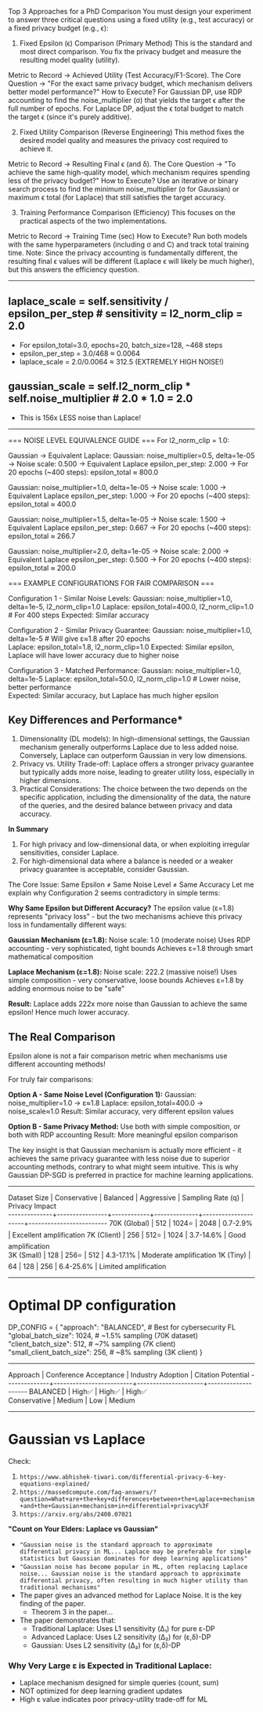 Top 3 Approaches for a PhD Comparison
You must design your experiment to answer three critical questions using a fixed utility (e.g., test accuracy) or a fixed privacy budget (e.g., ϵ):

1. Fixed Epsilon (ϵ) Comparison (Primary Method)
This is the standard and most direct comparison. You fix the privacy budget and measure the resulting model quality (utility).

Metric to Record -> Achieved Utility (Test Accuracy/F1-Score).
The Core Question -> "For the exact same privacy budget, which mechanism delivers better model performance?"
How to Execute?	For Gaussian DP, use RDP accounting to find the noise_multiplier (σ) that yields the target ϵ after the full number of epochs. For Laplace DP, adjust the ϵ total budget to match the target ϵ (since it's purely additive).

2. Fixed Utility Comparison (Reverse Engineering)
This method fixes the desired model quality and measures the privacy cost required to achieve it.

Metric to Record -> Resulting Final ϵ (and δ).
The Core Question -> "To achieve the same high-quality model, which mechanism requires spending less of the privacy budget?"
How to Execute?	Use an iterative or binary search process to find the minimum noise_multiplier (σ for Gaussian) or maximum ϵ total (for Laplace) that still satisfies the target accuracy.

3. Training Performance Comparison (Efficiency)
This focuses on the practical aspects of the two implementations.

Metric to Record -> Training Time (sec)
How to Execute? Run both models with the same hyperparameters (including σ and C) and track total training time. Note: Since the privacy accounting is fundamentally different, the resulting final ϵ values will be different (Laplace ϵ will likely be much higher), but this answers the efficiency question.

---
## laplace_scale = self.sensitivity / epsilon_per_step  # sensitivity = l2_norm_clip = 2.0
* For epsilon_total=3.0, epochs=20, batch_size=128, ~468 steps
* epsilon_per_step = 3.0/468 ≈ 0.0064
* laplace_scale = 2.0/0.0064 ≈ 312.5 (EXTREMELY HIGH NOISE!)

## gaussian_scale = self.l2_norm_clip * self.noise_multiplier  # 2.0 * 1.0 = 2.0
* This is 156x LESS noise than Laplace!
---

=== NOISE LEVEL EQUIVALENCE GUIDE ===
For l2_norm_clip = 1.0:

Gaussian -> Equivalent Laplace:
  Gaussian: noise_multiplier=0.5, delta=1e-05
  -> Noise scale: 0.500
  -> Equivalent Laplace epsilon_per_step: 2.000
  -> For 20 epochs (~400 steps): epsilon_total ≈ 800.0

  Gaussian: noise_multiplier=1.0, delta=1e-05
  -> Noise scale: 1.000
  -> Equivalent Laplace epsilon_per_step: 1.000
  -> For 20 epochs (~400 steps): epsilon_total ≈ 400.0

  Gaussian: noise_multiplier=1.5, delta=1e-05
  -> Noise scale: 1.500
  -> Equivalent Laplace epsilon_per_step: 0.667
  -> For 20 epochs (~400 steps): epsilon_total ≈ 266.7

  Gaussian: noise_multiplier=2.0, delta=1e-05
  -> Noise scale: 2.000
  -> Equivalent Laplace epsilon_per_step: 0.500
  -> For 20 epochs (~400 steps): epsilon_total ≈ 200.0


=== EXAMPLE CONFIGURATIONS FOR FAIR COMPARISON ===

Configuration 1 - Similar Noise Levels:
Gaussian: noise_multiplier=1.0, delta=1e-5, l2_norm_clip=1.0
Laplace: epsilon_total=400.0, l2_norm_clip=1.0  # For 400 steps
Expected: Similar accuracy

Configuration 2 - Similar Privacy Guarantee:
Gaussian: noise_multiplier=1.0, delta=1e-5  # Will give ε≈1.8 after 20 epochs       
Laplace: epsilon_total=1.8, l2_norm_clip=1.0
Expected: Similar epsilon, Laplace will have lower accuracy due to higher noise     

Configuration 3 - Matched Performance:
Gaussian: noise_multiplier=1.0, delta=1e-5
Laplace: epsilon_total=50.0, l2_norm_clip=1.0  # Lower noise, better performance    
Expected: Similar accuracy, but Laplace has much higher epsilon

## Key Differences and Performance*
1. Dimensionality (DL models): In high-dimensional settings, the Gaussian mechanism generally outperforms Laplace due to less added noise. Conversely, Laplace can outperform Gaussian in very low dimensions. 
2. Privacy vs. Utility Trade-off: Laplace offers a stronger privacy guarantee but typically adds more noise, leading to greater utility loss, especially in higher dimensions. 
3. Practical Considerations: The choice between the two depends on the specific application, including the dimensionality of the data, the nature of the queries, and the desired balance between privacy and data accuracy. 

**In Summary**
1. For high privacy and low-dimensional data, or when exploiting irregular sensitivities, consider Laplace. 
2. For high-dimensional data where a balance is needed or a weaker privacy guarantee is acceptable, consider Gaussian. 

The Core Issue: Same Epsilon ≠ Same Noise Level ≠ Same Accuracy
Let me explain why Configuration 2 seems contradictory in simple terms:

**Why Same Epsilon but Different Accuracy?**
The epsilon value (ε=1.8) represents "privacy loss" - but the two mechanisms achieve this privacy loss in fundamentally different ways:

**Gaussian Mechanism (ε=1.8):**
Noise scale: 1.0 (moderate noise)
Uses RDP accounting - very sophisticated, tight bounds
Achieves ε=1.8 through smart mathematical composition

**Laplace Mechanism (ε=1.8):**
Noise scale: 222.2 (massive noise!)
Uses simple composition - very conservative, loose bounds
Achieves ε=1.8 by adding enormous noise to be "safe"

**Result:** Laplace adds 222x more noise than Gaussian to achieve the same epsilon! Hence much lower accuracy.

## The Real Comparison
Epsilon alone is not a fair comparison metric when mechanisms use different accounting methods!

For truly fair comparisons:

**Option A - Same Noise Level (Configuration 1):**
Gaussian: noise_multiplier=1.0 → ε≈1.8
Laplace: epsilon_total=400.0 → noise_scale≈1.0
Result: Similar accuracy, very different epsilon values

**Option B - Same Privacy Method:**
Use both with simple composition, or both with RDP accounting
Result: More meaningful epsilon comparison

The key insight is that Gaussian mechanism is actually more efficient - it achieves the same privacy guarantee with less noise due to superior accounting methods, contrary to what might seem intuitive. This is why Gaussian DP-SGD is preferred in practice for machine learning applications.

---

Dataset Size  |  Conservative  |  Balanced  |  Aggressive  |  Sampling Rate (q)  |  Privacy Impact         
--------------+----------------+------------+--------------+---------------------+-------------------------
70K (Global)  |  512           |  1024⭐     |  2048        |  0.7-2.9%           |  Excellent amplification
7K (Client)   |  256           |  512⭐      |  1024        |  3.7-14.6%          |  Good amplification     
3K (Small)    |  128           |  256⭐      |  512         |  4.3-17.1%          |  Moderate amplification 
1K (Tiny)     |  64            |  128       |  256         |  6.4-25.6%          |  Limited amplification  

---

# Optimal DP configuration
DP_CONFIG = {
    "approach": "BALANCED",           # Best for cybersecurity FL
    "global_batch_size": 1024,        # ~1.5% sampling (70K dataset)
    "client_batch_size": 512,         # ~7% sampling (7K client)
    "small_client_batch_size": 256,   # ~8% sampling (3K client)
}

---

Approach      |  Conference Acceptance  |  Industry Adoption  |  Citation Potential
--------------+-------------------------+---------------------+--------------------
BALANCED      |  High✅                  |  High✅              |  High✅             
Conservative  |  Medium                 |  Low                |  Medium            

---

# Gaussian vs Laplace

Check:
1. `https://www.abhishek-tiwari.com/differential-privacy-6-key-equations-explained/`
2. `https://massedcompute.com/faq-answers/?question=What+are+the+key+differences+between+the+Laplace+mechanism+and+the+Gaussian+mechanism+in+differential+privacy%3F`
3. `https://arxiv.org/abs/2408.07021`

**"Count on Your Elders: Laplace vs Gaussian"**
* `"Gaussian noise is the standard approach to approximate differential privacy in ML... Laplace may be preferable for simple statistics but Gaussian dominates for deep learning applications"` 
* `"Gaussian noise has become popular in ML, often replacing Laplace noise... Gaussian noise is the standard approach to approximate differential privacy, often resulting in much higher utility than traditional mechanisms"`
* The paper gives an advanced method for Laplace Noise. It is the key finding of the paper.
  * Theorem 3 in the paper...
* The paper demonstrates that:
  * Traditional Laplace: Uses L1 sensitivity (Δ₁) for pure ε-DP
  * Advanced Laplace: Uses L2 sensitivity (Δ₂) for (ε,δ)-DP
  * Gaussian: Uses L2 sensitivity (Δ₂) for (ε,δ)-DP

### Why Very Large ε is Expected in Traditional Laplace:
* Laplace mechanism designed for simple queries (count, sum)
* NOT optimized for deep learning gradient updates
* High ε value indicates poor privacy-utility trade-off for ML
